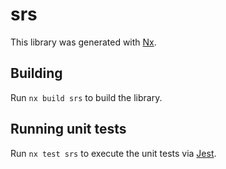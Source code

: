 # srs

This library was generated with [Nx](https://nx.dev).

## Building

Run `nx build srs` to build the library.

## Running unit tests

Run `nx test srs` to execute the unit tests via [Jest](https://jestjs.io).

